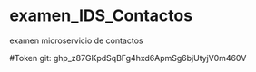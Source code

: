# examen_IDS_Contactos
examen microservicio de contactos

#Token git: 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
